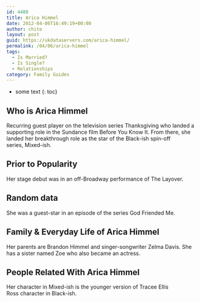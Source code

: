 ```yaml
---
id: 4408
title: Arica Himmel
date: 2012-04-06T16:49:19+00:00
author: chito
layout: post
guid: https://ukdataservers.com/arica-himmel/
permalink: /04/06/arica-himmel
tags:
  - Is Married?
  - Is Single?
  - Relationships
category: Family Guides
---
```


* some text
{: toc}
          
          
## Who is  Arica Himmel
                  
                  
                  
Recurring guest player on the television series Thanksgiving who landed a supporting role in the Sundance film Before You Know It. From there, she landed her breakthrough role as the star of the Black-ish spin-off series, Mixed-ish.
                  
                
                
                
## Prior to Popularity 
                  
                  
                  
Her stage debut was in an off-Broadway performance of The Layover.
                  
                
                
                
## Random data 
                  
                  
                  
She was a guest-star in an episode of the series God Friended Me.
                  
                
                
                
## Family & Everyday Life of Arica Himmel
                  
                  
                  
Her parents are Brandon Himmel and singer-songwriter Zelma Davis. She has a sister named Zoe who also became an actress.
                  
                
                
                
## People Related With  Arica Himmel
                  
                  
                  
Her character in Mixed-ish is the younger version of Tracee Ellis Ross character in Black-ish.
                  
                
              
            
          
          
          
    
    
  
